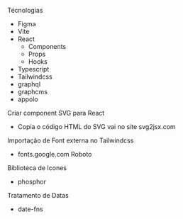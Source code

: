 Técnologias

- Figma
- Vite
- React
  - Components
  - Props
  - Hooks
- Typescript
- Tailwindcss
- graphql
- graphcms
- appolo

Criar component SVG para React

- Copia o código HTML do SVG vai no site svg2jsx.com

Importação de Font externa no Tailwindcss

- fonts.google.com Roboto

Biblioteca de Icones

- phosphor

Tratamento de Datas

- date-fns
